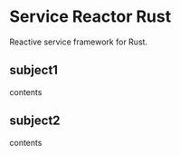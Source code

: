# Service Reactor Rust

Reactive service framework for Rust.

## subject1

contents

## subject2

contents
